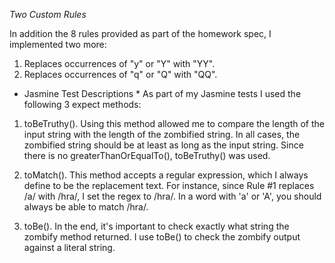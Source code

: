 *Two Custom Rules*

In addition the 8 rules provided as part of the homework spec, I implemented two more:
1. Replaces occurrences of "y" or "Y" with "YY".
2. Replaces occurrences of "q" or "Q" with "QQ".


* Jasmine Test Descriptions *
As part of my Jasmine tests I used the following 3 expect methods:
1. toBeTruthy().  Using this method allowed me to compare the length
of the input string with the length of the zombified string.  In all
cases, the zombified string should be at least as long as the input
string.  Since there is no greaterThanOrEqualTo(), toBeTruthy() was
used.

2. toMatch().  This method accepts a regular expression, which I
always define to be the replacement text. For instance, since Rule
#1 replaces /a/ with /hra/, I set the regex to /hra/.  In a word
with 'a' or 'A', you should always be able to match /hra/.


3. toBe().  In the end, it's important to check exactly what string
the zombify method returned.  I use toBe() to check the zombify
output against a literal string.



